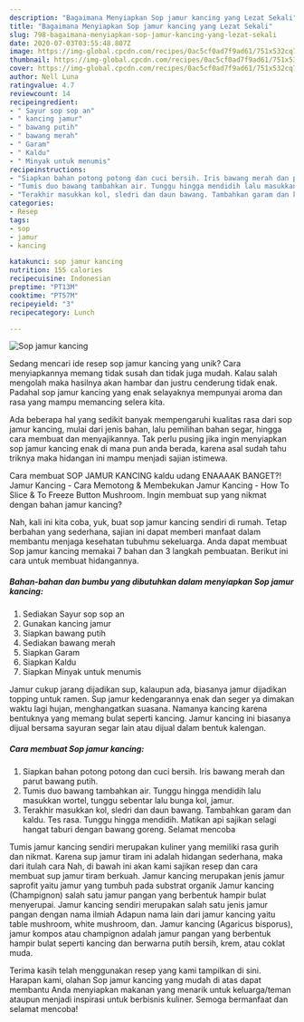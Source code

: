 ```yaml
---
description: "Bagaimana Menyiapkan Sop jamur kancing yang Lezat Sekali"
title: "Bagaimana Menyiapkan Sop jamur kancing yang Lezat Sekali"
slug: 798-bagaimana-menyiapkan-sop-jamur-kancing-yang-lezat-sekali
date: 2020-07-03T03:55:48.807Z
image: https://img-global.cpcdn.com/recipes/0ac5cf0ad7f9ad61/751x532cq70/sop-jamur-kancing-foto-resep-utama.jpg
thumbnail: https://img-global.cpcdn.com/recipes/0ac5cf0ad7f9ad61/751x532cq70/sop-jamur-kancing-foto-resep-utama.jpg
cover: https://img-global.cpcdn.com/recipes/0ac5cf0ad7f9ad61/751x532cq70/sop-jamur-kancing-foto-resep-utama.jpg
author: Nell Luna
ratingvalue: 4.7
reviewcount: 14
recipeingredient:
- " Sayur sop sop an"
- " kancing jamur"
- " bawang putih"
- " bawang merah"
- " Garam"
- " Kaldu"
- " Minyak untuk menumis"
recipeinstructions:
- "Siapkan bahan potong potong dan cuci bersih. Iris bawang merah dan parut bawang putih."
- "Tumis duo bawang tambahkan air. Tunggu hingga mendidih lalu masukkan wortel, tunggu sebentar lalu bunga kol, jamur."
- "Terakhir masukkan kol, sledri dan daun bawang. Tambahkan garam dan kaldu. Tes rasa. Tunggu hingga mendidih. Matikan api sajikan selagi hangat taburi dengan bawang goreng. Selamat mencoba"
categories:
- Resep
tags:
- sop
- jamur
- kancing

katakunci: sop jamur kancing 
nutrition: 155 calories
recipecuisine: Indonesian
preptime: "PT13M"
cooktime: "PT57M"
recipeyield: "3"
recipecategory: Lunch

---
```



![Sop jamur kancing](https://img-global.cpcdn.com/recipes/0ac5cf0ad7f9ad61/751x532cq70/sop-jamur-kancing-foto-resep-utama.jpg)

Sedang mencari ide resep sop jamur kancing yang unik? Cara menyiapkannya memang tidak susah dan tidak juga mudah. Kalau salah mengolah maka hasilnya akan hambar dan justru cenderung tidak enak. Padahal sop jamur kancing yang enak selayaknya mempunyai aroma dan rasa yang mampu memancing selera kita.

Ada beberapa hal yang sedikit banyak mempengaruhi kualitas rasa dari sop jamur kancing, mulai dari jenis bahan, lalu pemilihan bahan segar, hingga cara membuat dan menyajikannya. Tak perlu pusing jika ingin menyiapkan sop jamur kancing enak di mana pun anda berada, karena asal sudah tahu triknya maka hidangan ini mampu menjadi sajian istimewa.

Cara membuat SOP JAMUR KANCING kaldu udang ENAAAAK BANGET?! Jamur Kancing - Cara Memotong &amp; Membekukan Jamur Kancing - How To Slice &amp; To Freeze Button Mushroom. Ingin membuat sup yang nikmat dengan bahan jamur kancing?


Nah, kali ini kita coba, yuk, buat sop jamur kancing sendiri di rumah. Tetap berbahan yang sederhana, sajian ini dapat memberi manfaat dalam membantu menjaga kesehatan tubuhmu sekeluarga. Anda dapat membuat Sop jamur kancing memakai 7 bahan dan 3 langkah pembuatan. Berikut ini cara untuk membuat hidangannya.

<!--inarticleads1-->

##### Bahan-bahan dan bumbu yang dibutuhkan dalam menyiapkan Sop jamur kancing:

1. Sediakan  Sayur sop sop an
1. Gunakan  kancing jamur
1. Siapkan  bawang putih
1. Sediakan  bawang merah
1. Siapkan  Garam
1. Siapkan  Kaldu
1. Siapkan  Minyak untuk menumis


Jamur cukup jarang dijadikan sup, kalaupun ada, biasanya jamur dijadikan topping untuk ramen. Sup jamur kedengarannya enak dan seger ya dimakan waktu lagi hujan, menghangatkan suasana. Namanya kancing karena bentuknya yang memang bulat seperti kancing. Jamur kancing ini biasanya dijual bersama sayuran segar lain atau dijual dalam bentuk kalengan. 

<!--inarticleads2-->

##### Cara membuat Sop jamur kancing:

1. Siapkan bahan potong potong dan cuci bersih. Iris bawang merah dan parut bawang putih.
1. Tumis duo bawang tambahkan air. Tunggu hingga mendidih lalu masukkan wortel, tunggu sebentar lalu bunga kol, jamur.
1. Terakhir masukkan kol, sledri dan daun bawang. Tambahkan garam dan kaldu. Tes rasa. Tunggu hingga mendidih. Matikan api sajikan selagi hangat taburi dengan bawang goreng. Selamat mencoba


Tumis jamur kancing sendiri merupakan kuliner yang memiliki rasa gurih dan nikmat. Karena sup jamur tiram ini adalah hidangan sederhana, maka dari itulah cara Nah, di bawah ini akan kami sajikan resep dan cara membuat sup jamur tiram berkuah. Jamur kancing merupakan jenis jamur saprofit yaitu jamur yang tumbuh pada substrat organik Jamur kancing (Champignon) salah satu jamur pangan yang berbentuk hampir bulat menyerupai. Jamur kancing sendiri merupakan salah satu jenis jamur pangan dengan nama ilmiah Adapun nama lain dari jamur kancing yaitu table mushroom, white mushroom, dan. Jamur kancing (Agaricus bisporus), jamur kompos atau champignon adalah jamur pangan yang berbentuk hampir bulat seperti kancing dan berwarna putih bersih, krem, atau coklat muda. 

Terima kasih telah menggunakan resep yang kami tampilkan di sini. Harapan kami, olahan Sop jamur kancing yang mudah di atas dapat membantu Anda menyiapkan makanan yang menarik untuk keluarga/teman ataupun menjadi inspirasi untuk berbisnis kuliner. Semoga bermanfaat dan selamat mencoba!
